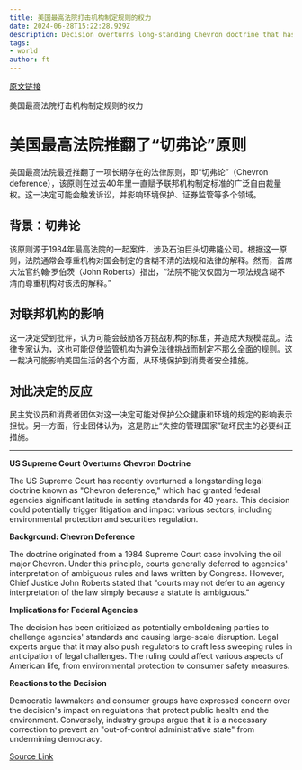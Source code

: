 ```yaml
---
title: 美国最高法院打击机构制定规则的权力
date: 2024-06-28T15:22:28.929Z
description: Decision overturns long-standing Chevron doctrine that has guided courts and regulators for 40 years
tags: 
- world
author: ft
---
```


[原文链接](https://ft.com/content/a83967b6-4716-41c7-a138-9630028f6d2b)

美国最高法院打击机构制定规则的权力

# 美国最高法院推翻了“切弗论”原则

美国最高法院最近推翻了一项长期存在的法律原则，即“切弗论”（Chevron deference），该原则在过去40年里一直赋予联邦机构制定标准的广泛自由裁量权。这一决定可能会触发诉讼，并影响环境保护、证券监管等多个领域。

## 背景：切弗论

该原则源于1984年最高法院的一起案件，涉及石油巨头切弗隆公司。根据这一原则，法院通常会尊重机构对国会制定的含糊不清的法规和法律的解释。然而，首席大法官约翰·罗伯茨（John Roberts）指出，“法院不能仅仅因为一项法规含糊不清而尊重机构对该法的解释。”

## 对联邦机构的影响

这一决定受到批评，认为可能会鼓励各方挑战机构的标准，并造成大规模混乱。法律专家认为，这也可能促使监管机构为避免法律挑战而制定不那么全面的规则。这一裁决可能影响美国生活的各个方面，从环境保护到消费者安全措施。

## 对此决定的反应

民主党议员和消费者团体对这一决定可能对保护公众健康和环境的规定的影响表示担忧。另一方面，行业团体认为，这是防止“失控的管理国家”破坏民主的必要纠正措施。

---

 **US Supreme Court Overturns Chevron Doctrine**

The US Supreme Court has recently overturned a longstanding legal doctrine known as "Chevron deference," which had granted federal agencies significant latitude in setting standards for 40 years. This decision could potentially trigger litigation and impact various sectors, including environmental protection and securities regulation.

**Background: Chevron Deference**

The doctrine originated from a 1984 Supreme Court case involving the oil major Chevron. Under this principle, courts generally deferred to agencies' interpretation of ambiguous rules and laws written by Congress. However, Chief Justice John Roberts stated that "courts may not defer to an agency interpretation of the law simply because a statute is ambiguous."

**Implications for Federal Agencies**

The decision has been criticized as potentially emboldening parties to challenge agencies' standards and causing large-scale disruption. Legal experts argue that it may also push regulators to craft less sweeping rules in anticipation of legal challenges. The ruling could affect various aspects of American life, from environmental protection to consumer safety measures.

**Reactions to the Decision**

Democratic lawmakers and consumer groups have expressed concern over the decision's impact on regulations that protect public health and the environment. Conversely, industry groups argue that it is a necessary correction to prevent an "out-of-control administrative state" from undermining democracy.

[Source Link](https://ft.com/content/a83967b6-4716-41c7-a138-9630028f6d2b)

